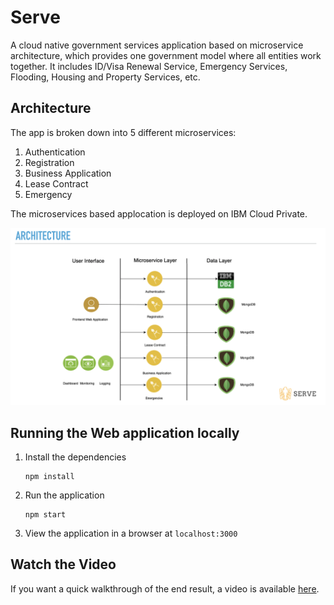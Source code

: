 
# Serve

A cloud native government services application based on microservice architecture, which provides one government model where all entities work together. It includes ID/Visa Renewal Service, Emergency Services, Flooding, Housing and Property Services, etc. 

## Architecture

The app is broken down into 5 different microservices:
1. Authentication
2. Registration
3. Business Application
4. Lease Contract
5. Emergency

The microservices based applocation is deployed on IBM Cloud Private.

![Architecture](https://github.com/Abeer-Haroon/Serve-ICP/blob/master/Serve%20Architecture.png)

## Running the Web application locally

1. Install the dependencies

    ```
    npm install
    ```

1. Run the application

    ```
    npm start
    ```

1. View the application in a browser at `localhost:3000`


## Watch the Video

If you want a quick walkthrough of the end result, a video is available [here](https://www.youtube.com/watch?v=lMSUc_saanU&feature=youtu.be).





